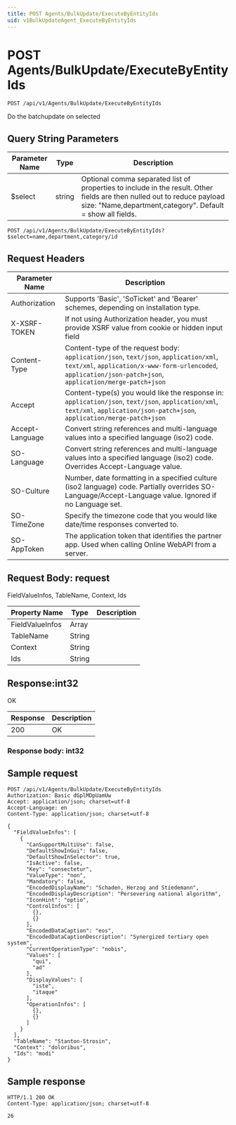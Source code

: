 ```yaml
---
title: POST Agents/BulkUpdate/ExecuteByEntityIds
uid: v1BulkUpdateAgent_ExecuteByEntityIds
---
```


# POST Agents/BulkUpdate/ExecuteByEntityIds

```http
POST /api/v1/Agents/BulkUpdate/ExecuteByEntityIds
```

Do the batchupdate on selected







## Query String Parameters

| Parameter Name | Type |  Description |
|----------------|------|--------------|
| $select | string |  Optional comma separated list of properties to include in the result. Other fields are then nulled out to reduce payload size: "Name,department,category". Default = show all fields. |

```http
POST /api/v1/Agents/BulkUpdate/ExecuteByEntityIds?$select=name,department,category/id
```


## Request Headers

| Parameter Name | Description |
|----------------|-------------|
| Authorization  | Supports 'Basic', 'SoTicket' and 'Bearer' schemes, depending on installation type. |
| X-XSRF-TOKEN   | If not using Authorization header, you must provide XSRF value from cookie or hidden input field |
| Content-Type | Content-type of the request body: `application/json`, `text/json`, `application/xml`, `text/xml`, `application/x-www-form-urlencoded`, `application/json-patch+json`, `application/merge-patch+json` |
| Accept         | Content-type(s) you would like the response in: `application/json`, `text/json`, `application/xml`, `text/xml`, `application/json-patch+json`, `application/merge-patch+json` |
| Accept-Language | Convert string references and multi-language values into a specified language (iso2) code. |
| SO-Language | Convert string references and multi-language values into a specified language (iso2) code. Overrides Accept-Language value. |
| SO-Culture | Number, date formatting in a specified culture (iso2 language) code. Partially overrides SO-Language/Accept-Language value. Ignored if no Language set. |
| SO-TimeZone | Specify the timezone code that you would like date/time responses converted to. |
| SO-AppToken | The application token that identifies the partner app. Used when calling Online WebAPI from a server. |

## Request Body: request 

FieldValueInfos, TableName, Context, Ids 

| Property Name | Type |  Description |
|----------------|------|--------------|
| FieldValueInfos | Array |  |
| TableName | String |  |
| Context | String |  |
| Ids | String |  |

## Response:int32

OK

| Response | Description |
|----------------|-------------|
| 200 | OK |

### Response body: int32


## Sample request

```http!
POST /api/v1/Agents/BulkUpdate/ExecuteByEntityIds
Authorization: Basic dGplMDpUamUw
Accept: application/json; charset=utf-8
Accept-Language: en
Content-Type: application/json; charset=utf-8

{
  "FieldValueInfos": [
    {
      "CanSupportMultiUse": false,
      "DefaultShowInGui": false,
      "DefaultShowInSelector": true,
      "IsActive": false,
      "Key": "consectetur",
      "ValueType": "non",
      "Mandatory": false,
      "EncodedDisplayName": "Schaden, Herzog and Stiedemann",
      "EncodedDisplayDescription": "Persevering national algorithm",
      "IconHint": "optio",
      "ControlInfos": [
        {},
        {}
      ],
      "EncodedDataCaption": "eos",
      "EncodedDataCaptionDescription": "Synergized tertiary open system",
      "CurrentOperationType": "nobis",
      "Values": [
        "qui",
        "ad"
      ],
      "DisplayValues": [
        "iste",
        "itaque"
      ],
      "OperationInfos": [
        {},
        {}
      ]
    }
  ],
  "TableName": "Stanton-Strosin",
  "Context": "doloribus",
  "Ids": "modi"
}
```

## Sample response

```http_
HTTP/1.1 200 OK
Content-Type: application/json; charset=utf-8

26
```
